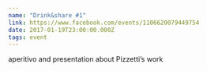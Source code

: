 ```yaml
---
name: "Drink&share #1"
link: https://www.facebook.com/events/1106620079449754
date: 2017-01-19T23:00:00.000Z
tags: event
---
```

aperitivo and presentation about Pizzetti’s work